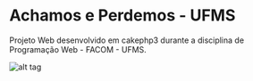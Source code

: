 # Achamos e Perdemos - UFMS
Projeto Web desenvolvido em cakephp3 durante a disciplina de Programação Web - FACOM - UFMS.

![alt tag](http://redesociais.com.br/home-page.png)
